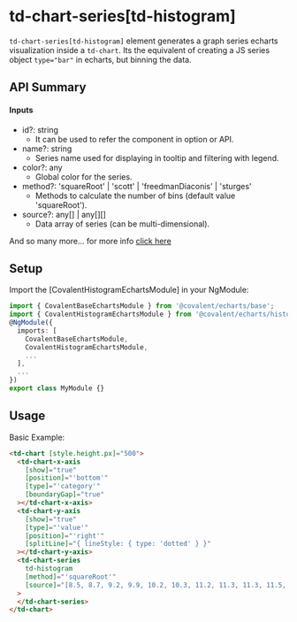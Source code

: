 # td-chart-series[td-histogram]

`td-chart-series[td-histogram]` element generates a graph series echarts visualization inside a `td-chart`. Its the equivalent of creating a JS series object `type="bar"` in echarts, but binning the data.

## API Summary

#### Inputs

- id?: string
  - It can be used to refer the component in option or API.
- name?: string
  - Series name used for displaying in tooltip and filtering with legend.
- color?: any
  - Global color for the series.
- method?: 'squareRoot' | 'scott' | 'freedmanDiaconis' | 'sturges'
  - Methods to calculate the number of bins (default value 'squareRoot').
- source?: any[] | any[][]
  - Data array of series (can be multi-dimensional).

And so many more... for more info [click here](https://github.com/ecomfe/echarts-stat)

## Setup

Import the [CovalentHistogramEchartsModule] in your NgModule:

```typescript
import { CovalentBaseEchartsModule } from '@covalent/echarts/base';
import { CovalentHistogramEchartsModule } from '@covalent/echarts/histogram';
@NgModule({
  imports: [
    CovalentBaseEchartsModule,
    CovalentHistogramEchartsModule,
    ...
  ],
  ...
})
export class MyModule {}
```

## Usage

Basic Example:

```html
<td-chart [style.height.px]="500">
  <td-chart-x-axis
    [show]="true"
    [position]="'bottom'"
    [type]="'category'"
    [boundaryGap]="true"
  ></td-chart-x-axis>
  <td-chart-y-axis
    [show]="true"
    [type]="'value'"
    [position]="'right'"
    [splitLine]="{ lineStyle: { type: 'dotted' } }"
  ></td-chart-y-axis>
  <td-chart-series
    td-histogram
    [method]="'squareRoot'"
    [source]="[8.5, 8.7, 9.2, 9.9, 10.2, 10.3, 11.2, 11.3, 11.3, 11.5, 11.6, 11.7, 11.8, 12, 12, 12.5, 12.9, 13, 13.5, 14, 15.1, 15.2, 15.3, 15.8, 16.2, 16.3, 16.4, 19.5, 19.8, 20.1, 20.2]"
  >
  </td-chart-series>
</td-chart>
```
